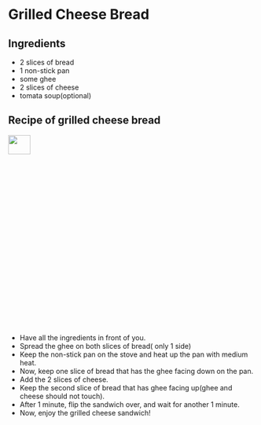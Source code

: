 # Grilled Cheese Bread

## Ingredients

* 2 slices of bread
* 1 non-stick pan
* some ghee
* 2 slices of cheese
* tomata soup(optional)



## Recipe of grilled cheese bread

<img src="https://thecookful.com/wp-content/uploads/2016/03/How-to-grilled-cheese-DSC_5254-portrait-680.jpg" width=30% height=10%>

* Have all the ingredients in front of you.
* Spread the ghee on both slices of bread( only 1 side)
* Keep the non-stick pan on the stove and heat up the pan with medium heat.
* Now, keep one slice of bread that has the ghee facing down on the pan.
* Add the 2 slices of cheese.
* Keep the second slice of bread that has ghee facing up(ghee and cheese should not touch).
* After 1 minute, flip the sandwich over, and wait for another 1 minute.
* Now, enjoy the grilled cheese sandwich!

